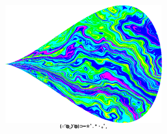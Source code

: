 
<img align ="right" src="https://github.com/tsmcalister/tsmcalister/raw/master/generator/out.gif" /> 

<br><br><br><br><br><br><br><br><br><br>
<p align="center"><b>(∩ ͡◍ ͜ʖ ͡◍)⊃━☆ﾟ. * ･ ｡ﾟ,</b></p>
